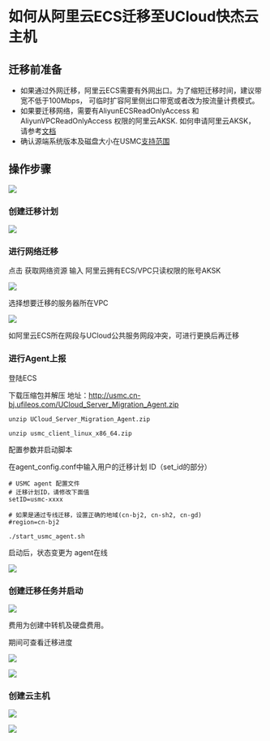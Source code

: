 # 如何从阿里云ECS迁移至UCloud快杰云主机

## 迁移前准备

- 如果通过外网迁移，阿里云ECS需要有外网出口。为了缩短迁移时间，建议带宽不低于100Mbps， 可临时扩容阿里侧出口带宽或者改为按流量计费模式。
- 如果要迁移网络，需要有AliyunECSReadOnlyAccess 和 AliyunVPCReadOnlyAccess 权限的阿里云AKSK. 如何申请阿里云AKSK， 请参考[文档](/usmc/faq)
- 确认源端系统版本及磁盘大小在USMC[支持范围](/usmc/introduction/sys)

## 操作步骤

![](http://usmc-doc.cn-bj.ufileos.com/practice001.png)

### 创建迁移计划

![](http://usmc-doc.cn-bj.ufileos.com/practice002.png)

### 进行网络迁移

点击 获取网络资源 输入 阿里云拥有ECS/VPC只读权限的账号AKSK

![](http://usmc-doc.cn-bj.ufileos.com/practice003.png)

选择想要迁移的服务器所在VPC

![](http://usmc-doc.cn-bj.ufileos.com/practice003.png)

如阿里云ECS所在网段与UCloud公共服务网段冲突，可进行更换后再迁移

### 进行Agent上报

登陆ECS

下载压缩包并解压 地址：http://usmc.cn-bj.ufileos.com/UCloud_Server_Migration_Agent.zip

```
unzip UCloud_Server_Migration_Agent.zip

unzip usmc_client_linux_x86_64.zip
```

配置参数并启动脚本

在agent_config.conf中输入用户的迁移计划 ID（set_id的部分）

```
# USMC agent 配置文件
# 迁移计划ID，请修改下面值
setID=usmc-xxxx

# 如果是通过专线迁移，设置正确的地域(cn-bj2, cn-sh2, cn-gd)
#region=cn-bj2

```

```
./start_usmc_agent.sh
```

启动后，状态变更为 agent在线

![](http://usmc-doc.cn-bj.ufileos.com/practice006.png)

### 创建迁移任务并启动

![](http://usmc-doc.cn-bj.ufileos.com/practice007.png)

费用为创建中转机及硬盘费用。

期间可查看迁移进度

![](http://usmc-doc.cn-bj.ufileos.com/practice008.png)

![](http://usmc-doc.cn-bj.ufileos.com/practice009.png)


### 创建云主机

![](http://usmc-doc.cn-bj.ufileos.com/practice010.png)

![](http://usmc-doc.cn-bj.ufileos.com/practice011.png)

